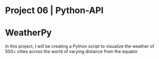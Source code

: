 
# Project 06 | Python-API

# WeatherPy

In this project, I will be creating a Python script to visualize the weather of 500+ cities across the world of varying distance from the equator